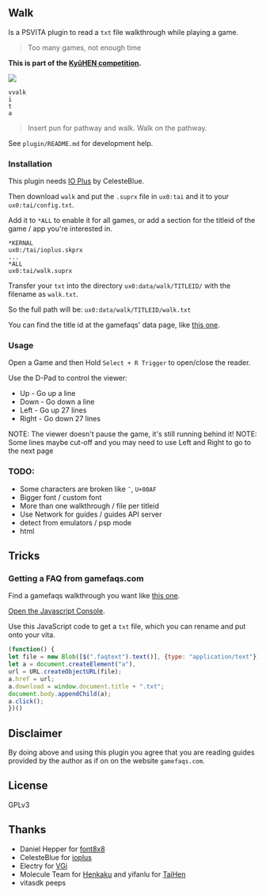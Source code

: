 ## Walk

Is a PSVITA plugin to read a `txt` file walkthrough while playing a game.
> Too many games, not enough time

**This is part of the [KyûHEN competition](https://kyuhen.customprotocol.com/en/).**

![](https://i.imgur.com/7Kb7sgQ.png)

```
vvalk
i
t
a
```

> Insert pun for pathway and walk. Walk on the pathway.

See `plugin/README.md` for development help.

### Installation

This plugin needs [IO Plus](https://github.com/CelesteBlue-dev/PSVita-RE-tools/raw/master/ioPlus/ioPlus-0.1/release/ioplus.skprx) by CelesteBlue.

Then download `walk` and put the `.suprx` file in `ux0:tai` and it to
your `ux0:tai/config.txt`.

Add it to `*ALL` to enable it for all games, or add a section for the titleid
of the game / app you're interested in.

```
*KERNAL
ux0:/tai/ioplus.skprx
...
*ALL
ux0:tai/walk.suprx
```

Transfer your `txt` into the directory `ux0:data/walk/TITLEID/` with the filename as `walk.txt`.

So the full path will be: `ux0:data/walk/TITLEID/walk.txt`

You can find the title id at the gamefaqs' data page, like [this one](https://gamefaqs.gamespot.com/vita/763296-danganronpa-2-goodbye-despair/data).

### Usage

Open a Game and then Hold `Select + R Trigger` to open/close the reader.

Use the D-Pad to control the viewer:
  - Up    - Go up a line
  - Down  - Go down a line
  - Left  - Go up 27 lines
  - Right - Go down 27 lines

NOTE: The viewer doesn't pause the game, it's still running behind it!
NOTE: Some lines maybe cut-off and you may need to use Left and Right to go to the next page

### TODO:

- Some characters are broken like `¯`, `U+00AF`
- Bigger font / custom font
- More than one walkthrough / file per titleid
- Use Network for guides / guides API server
- detect from emulators / psp mode
- html

## Tricks

### Getting a FAQ from gamefaqs.com

Find a gamefaqs walkthrough you want like [this one](https://gamefaqs.gamespot.com/vita/763296-danganronpa-2-goodbye-despair/faqs/70277).

[Open the Javascript Console](https://webmasters.stackexchange.com/questions/8525/how-do-i-open-the-javascript-console-in-different-browsers).

Use this JavaScript code to get a `txt` file, which you can rename and put onto your
vita.

```js
(function() {
let file = new Blob([$(".faqtext").text()], {type: "application/text"});
let a = document.createElement("a"),
url = URL.createObjectURL(file);
a.href = url;
a.download = window.document.title + ".txt";
document.body.appendChild(a);
a.click();
})()
```

## Disclaimer

By doing above and using this plugin you agree that you are reading guides provided
by the author as if on on the website `gamefaqs.com`.

## License

GPLv3

## Thanks

- Daniel Hepper for [font8x8](https://github.com/dhepper/font8x8)
- CelesteBlue for [ioplus](https://github.com/CelesteBlue-dev/PSVita-RE-tools/tree/master/ioPlus/ioPlus-0.1)
- Electry for [VGi](https://github.com/Electry/VGi)
- Molecule Team for [Henkaku](https://henkaku.xyz/) and yifanlu for [TaiHen](https://tai.henkaku.xyz/)
- vitasdk peeps
